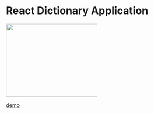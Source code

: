 # React Dictionary Application

<img src="https://farahalh.github.io/react-dictionary-application/demo.png" width="250" height="200">

[demo](https://reliable-druid-7f559c.netlify.app/)
